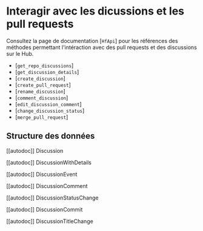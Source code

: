 <!--⚠️ Note that this file is in Markdown but contain specific syntax for our doc-builder (similar to MDX) that may not be
rendered properly in your Markdown viewer.
-->

# Interagir avec les dicussions et les pull requests

Consultez la page de documentation [`HfApi`] pour les références des méthodes permettant l'intéraction
avec des pull requests et des discussions sur le Hub.

- [`get_repo_discussions`]
- [`get_discussion_details`]
- [`create_discussion`]
- [`create_pull_request`]
- [`rename_discussion`]
- [`comment_discussion`]
- [`edit_discussion_comment`]
- [`change_discussion_status`]
- [`merge_pull_request`]

## Structure des données

[[autodoc]] Discussion

[[autodoc]] DiscussionWithDetails

[[autodoc]] DiscussionEvent

[[autodoc]] DiscussionComment

[[autodoc]] DiscussionStatusChange

[[autodoc]] DiscussionCommit

[[autodoc]] DiscussionTitleChange
